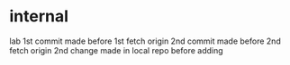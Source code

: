 # internal
lab
1st commit made before 1st fetch origin
2nd commit made before 2nd fetch origin
2nd change made in local repo before adding
